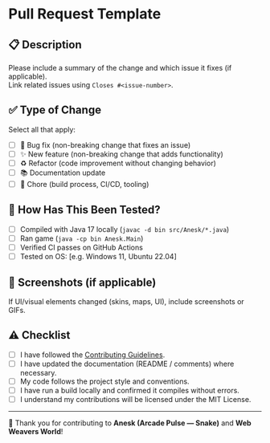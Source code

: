 # Pull Request Template

## 📋 Description
Please include a summary of the change and which issue it fixes (if applicable).  
Link related issues using `Closes #<issue-number>`.

## ✅ Type of Change
Select all that apply:
- [ ] 🐛 Bug fix (non-breaking change that fixes an issue)
- [ ] ✨ New feature (non-breaking change that adds functionality)
- [ ] ♻️ Refactor (code improvement without changing behavior)
- [ ] 📚 Documentation update
- [ ] 🔧 Chore (build process, CI/CD, tooling)

## 🔎 How Has This Been Tested?
- [ ] Compiled with Java 17 locally (`javac -d bin src/Anesk/*.java`)
- [ ] Ran game (`java -cp bin Anesk.Main`)
- [ ] Verified CI passes on GitHub Actions
- [ ] Tested on OS: [e.g. Windows 11, Ubuntu 22.04]

## 📸 Screenshots (if applicable)
If UI/visual elements changed (skins, maps, UI), include screenshots or GIFs.

## ⚠️ Checklist
- [ ] I have followed the [Contributing Guidelines](CONTRIBUTING.md).
- [ ] I have updated the documentation (README / comments) where necessary.
- [ ] My code follows the project style and conventions.
- [ ] I have run a build locally and confirmed it compiles without errors.
- [ ] I understand my contributions will be licensed under the MIT License.

---

💙 Thank you for contributing to **Anesk (Arcade Pulse — Snake)** and **Web Weavers World**!
